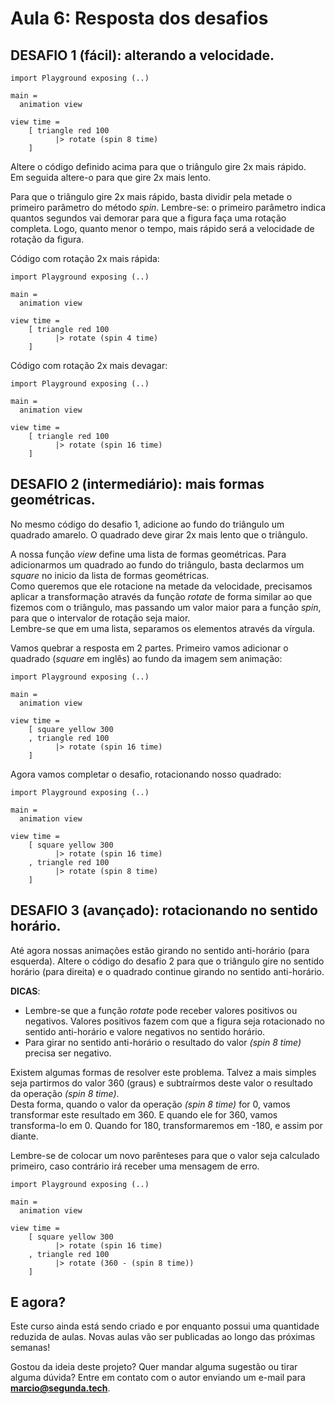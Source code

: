 # Aula 6: Resposta dos desafios

## DESAFIO 1 (fácil): alterando a velocidade.

```
import Playground exposing (..)

main =
  animation view

view time =
    [ triangle red 100
          |> rotate (spin 8 time)
    ]
```

Altere o código definido acima para que o triângulo gire 2x mais rápido.  
Em seguida altere-o para que gire 2x mais lento.

Para que o triângulo gire 2x mais rápido, basta dividir pela
metade o primeiro parâmetro do método *spin*. Lembre-se: o primeiro
parâmetro indica quantos segundos vai demorar para que a figura
faça uma rotação completa. Logo, quanto menor o tempo, mais rápido
será a velocidade de rotação da figura.

Código com rotação 2x mais rápida:

```
import Playground exposing (..)

main =
  animation view

view time =
    [ triangle red 100
          |> rotate (spin 4 time)
    ]
```

Código com rotação 2x mais devagar:

```
import Playground exposing (..)

main =
  animation view

view time =
    [ triangle red 100
          |> rotate (spin 16 time)
    ]
```

## DESAFIO 2 (intermediário): mais formas geométricas.

No mesmo código do desafio 1, adicione ao fundo do triângulo um
quadrado amarelo. O quadrado deve girar 2x mais lento que o triângulo.

A nossa função *view* define uma lista de formas geométricas.
Para adicionarmos um quadrado ao fundo do triângulo, basta
declarmos um *square* no inicio da lista de formas geométricas.  
Como queremos que ele rotacione na metade da velocidade, precisamos
aplicar a transformação através da função *rotate* de forma similar
ao que fizemos com o triângulo, mas passando um valor maior para a
função *spin*, para que o intervalor de rotação seja maior.  
Lembre-se que em uma lista, separamos os elementos através da vírgula.

Vamos quebrar a resposta em 2 partes. Primeiro vamos adicionar o
quadrado (*square* em inglês) ao fundo da imagem sem animação:

```
import Playground exposing (..)

main =
  animation view

view time =
    [ square yellow 300
    , triangle red 100
          |> rotate (spin 16 time)
    ]
```

Agora vamos completar o desafio, rotacionando nosso quadrado:

```
import Playground exposing (..)

main =
  animation view

view time =
    [ square yellow 300
          |> rotate (spin 16 time)
    , triangle red 100
          |> rotate (spin 8 time)
    ]
```

## DESAFIO 3 (avançado): rotacionando no sentido horário.

Até agora nossas animações estão girando no sentido anti-horário
(para esquerda). Altere o código do desafio 2 para que o triângulo 
gire no sentido horário (para direita) e o quadrado continue
girando no sentido anti-horário.

__DICAS__: 
  - Lembre-se que a função *rotate* pode receber valores positivos
  ou negativos. Valores positivos fazem com que a figura seja rotacionado
  no sentido anti-horário e valore negativos no sentido horário.  
  - Para girar no sentido anti-horário o resultado do valor *(spin 8 time)* 
  precisa ser negativo.

Existem algumas formas de resolver este problema. Talvez a mais simples
seja partirmos do valor 360 (graus) e subtraírmos deste valor o resultado
da operação *(spin 8 time)*.  
Desta forma, quando o valor da operação *(spin 8 time)* for 0, vamos transformar
este resultado em 360. E quando ele for 360, vamos transforma-lo em 0.
Quando for 180, transformaremos em -180, e assim por diante.  

Lembre-se de colocar um novo parênteses para que o valor seja calculado primeiro,
caso contrário irá receber uma mensagem de erro.

```
import Playground exposing (..)

main =
  animation view

view time =
    [ square yellow 300
          |> rotate (spin 16 time)
    , triangle red 100
          |> rotate (360 - (spin 8 time))
    ]
```

## E agora?

Este curso ainda está sendo criado e por enquanto possui uma quantidade
reduzida de aulas. Novas aulas vão ser publicadas ao longo das
próximas semanas!

Gostou da ideia deste projeto? Quer mandar alguma sugestão ou tirar
alguma dúvida? Entre em contato com o autor enviando um e-mail para
**marcio@segunda.tech**.
